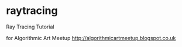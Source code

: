 # raytracing
Ray Tracing Tutorial

for Algorithmic Art Meetup http://algorithmicartmeetup.blogspot.co.uk

